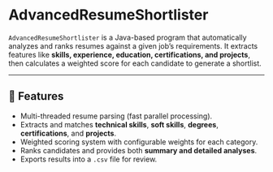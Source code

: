 # AdvancedResumeShortlister  

`AdvancedResumeShortlister` is a Java-based program that automatically analyzes and ranks resumes against a given job’s requirements. It extracts features like **skills, experience, education, certifications, and projects**, then calculates a weighted score for each candidate to generate a shortlist.  

---

## 🚀 Features  
- Multi-threaded resume parsing (fast parallel processing).  
- Extracts and matches **technical skills**, **soft skills**, **degrees**, **certifications**, and **projects**.  
- Weighted scoring system with configurable weights for each category.  
- Ranks candidates and provides both **summary and detailed analyses**.  
- Exports results into a `.csv` file for review.  


